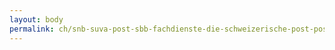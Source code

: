 ```yaml
---
layout: body
permalink: ch/snb-suva-post-sbb-fachdienste-die-schweizerische-post-poststellen-und-verkauf/
---
```


